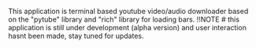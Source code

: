 This application is terminal based youtube video/audio downloader based on the "pytube" library and "rich" library for loading bars.
!!NOTE # this application is still under development (alpha version) and user interaction hasnt been made, stay tuned for updates.
